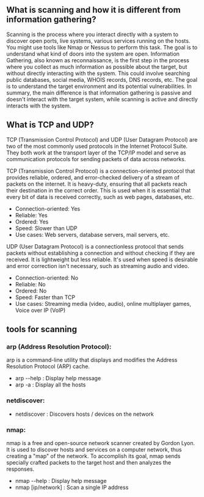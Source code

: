 ## What is scanning and how it is different from information gathering?

Scanning is the process where you interact directly with a system to discover open ports, live systems,
various services running on the hosts. You might use tools like Nmap or Nessus to perform this task. The
goal is to understand what kind of doors into the system are open.
Information Gathering, also known as reconnaissance, is the first step in the process where you collect as
much information as possible about the target, but without directly interacting with the system. This could
involve searching public databases, social media, WHOIS records, DNS records, etc. The goal is to
understand the target environment and its potential vulnerabilities.
In summary, the main difference is that information gathering is passive and doesn't interact with the
target system, while scanning is active and directly interacts with the system.

## What is TCP and UDP?

TCP (Transmission Control Protocol) and UDP (User Datagram Protocol) are two of the most commonly used
protocols in the Internet Protocol Suite. They both work at the transport layer of the TCP/IP model and
serve as communication protocols for sending packets of data across networks.

TCP (Transmission Control Protocol) is a connection-oriented protocol that provides reliable, ordered,
and error-checked delivery of a stream of packets on the internet. It is heavy-duty, ensuring that all
packets reach their destination in the correct order. This is used when it is essential that every bit
of data is received correctly, such as web pages, databases, etc.

- Connection-oriented: Yes
- Reliable: Yes
- Ordered: Yes
- Speed: Slower than UDP
- Use cases: Web servers, database servers, mail servers, etc.

UDP (User Datagram Protocol) is a connectionless protocol that sends packets without establishing a
connection and without checking if they are received. It is lightweight but less reliable. It's used
when speed is desirable and error correction isn't necessary, such as streaming audio and video.

- Connection-oriented: No
- Reliable: No
- Ordered: No
- Speed: Faster than TCP
- Use cases: Streaming media (video, audio), online multiplayer games, Voice over IP (VoIP)

## tools for scanning

### arp (Address Resolution Protocol):

arp is a command-line utility that displays and modifies the Address Resolution Protocol (ARP) cache.

- arp --help : Display help message
- arp -a : Display all the hosts

### netdiscover:

- netdiscover : Discovers hosts / devices on the network

### nmap:

nmap is a free and open-source network scanner created by Gordon Lyon. It is used to discover hosts and
services on a computer network, thus creating a "map" of the network. To accomplish its goal, nmap sends
specially crafted packets to the target host and then analyzes the responses.

- nmap --help : Display help message
- nmap [ip/network] : Scan a single IP address
